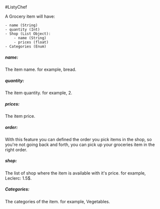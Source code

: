 #ListyChef 

A Grocery item will have:

	- name (String)
	- quantity (Int)
	- Shop (List Object):
		- name (String)
		- prices (float)
	- Categories (Enum)

##### name:
The item name. for example, bread.
##### quantity:
The item quantity. for example, 2.
##### prices:
The item price.
##### order:
With this feature you can defined the order you pick items in the shop, so you're not going back and forth, you can pick up your groceries item in the right order.
##### shop:
The list of shop where the item is available with it's price. for example, Leclerc: 1.5$.
##### Categories:
The categories of the item. for example, Vegetables.